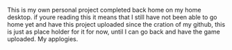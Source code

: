 This is my own personal project completed back home on my home desktop. if youre reading this it means that I still have not been able to go home yet and have this project uploaded since the cration of my github, this is just as place holder for it for now, until I can go back and have the game uploaded. My applogies.

